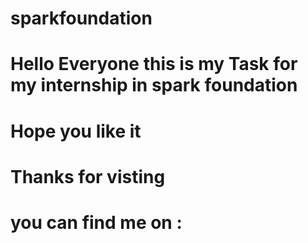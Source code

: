 # sparkfoundation
# Hello Everyone this is my Task for my internship in spark foundation 
# Hope you like it
# Thanks for visting
# you can find me on : 
[1.1]: https://img.shields.io/badge/LinkedIn-0077B5?style=for-the-badge&logo=linkedin&logoColor=white (LinkedIn icon without padding)

[1]: https://www.linkedin.com//
